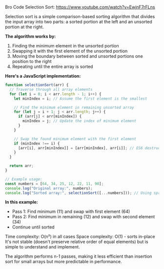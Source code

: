 Bro Code Selection Sort: https://www.youtube.com/watch?v=EwjnF7rFLns

Selection sort is a simple comparison-based sorting algorithm that divides the input array into two parts: a sorted portion at the left and an unsorted portion
at the right.

**The algorithm works by:**
1. Finding the minimum element in the unsorted portion
2. Swapping it with the first element of the unsorted portion
3. Moving the boundary between sorted and unsorted portions one position to the right
4. Repeating until the entire array is sorted

**Here's a JavaScript implementation:**
``` javascript
function selectionSort(arr) {
  // Traverse through all array elements
  for (let i = 0; i < arr.length - 1; i++) {
    let minIndex = i; // Assume the first element is the smallest

    // Find the minimum element in remaining unsorted array
    for (let j = i + 1; j < arr.length; j++) {
      if (arr[j] < arr[minIndex]) {
        minIndex = j; // Update the index of minimum element
      }
    }

    // Swap the found minimum element with the first element
    if (minIndex !== i) {
      [arr[i], arr[minIndex]] = [arr[minIndex], arr[i]]; // ES6 destructuring swap
    }
  }

  return arr;
}

// Example usage:
const numbers = [64, 34, 25, 12, 22, 11, 90];
console.log("Original array:", numbers);
console.log("Sorted array:", selectionSort([...numbers])); // Using spread to avoid mutating original
```

**In this example:**
- Pass 1: Find minimum (11) and swap with first element (64)
- Pass 2: Find minimum in remaining (12) and swap with second element (34)
- Continue until sorted

Time complexity: O(n²) in all cases Space complexity: O(1) - sorts in-place It's not stable (doesn't preserve relative order of equal elements) but is simple to understand and implement.

The algorithm performs n-1 passes, making it less efficient than insertion sort for small arrays but more predictable in performance.
